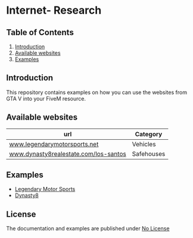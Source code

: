 # Internet- Research

## Table of Contents
1. [Introduction](#introduction)
2. [Available websites](#available-websites)
3. [Examples](examples)

## Introduction
This repository contains examples on how you can use the websites from GTA V into your FiveM resource.

## Available websites
| url      | Category |
| ---------| -------- |
| www.legendarymotorsports.net | Vehicles |
| www.dynasty8realestate.com/los-santos | Safehouses |

## Examples
- [Legendary Motor Sports](examples/lms.lua)
- [Dynasty8](examples/dynasty8.lua)

## License
The documentation and examples are  published under [No License](https://choosealicense.com/no-license/)

